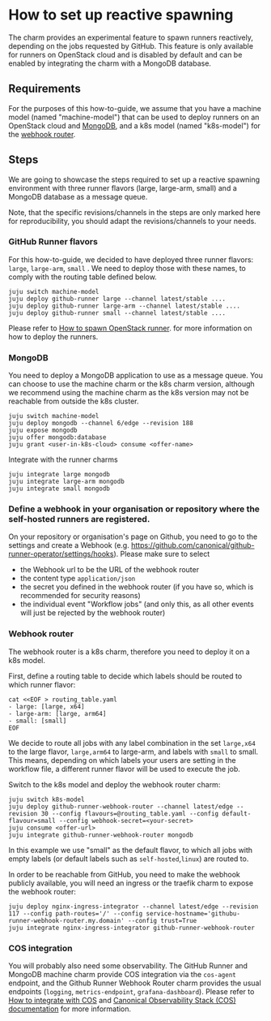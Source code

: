 # How to set up reactive spawning

The charm provides an experimental feature to spawn runners reactively, depending on the jobs requested by GitHub.
This feature is only available for runners on OpenStack cloud and is
disabled by default and can be enabled by integrating the charm with a MongoDB database.

## Requirements
For the purposes of this how-to-guide, we assume that you have a machine model (named "machine-model") 
that can be used to deploy runners on an OpenStack cloud and [MongoDB](https://charmhub.io/mongodb),
and a k8s model (named "k8s-model") for the [webhook router](https://charmhub.io/github-runner-webhook-router).

## Steps
We are going to showcase the steps required to set up a reactive spawning environment with three runner flavors (large, large-arm, small) and a MongoDB database as a message queue.

Note, that the specific revisions/channels in the steps are only marked here for reproducibility, you should adapt the revisions/channels to your needs.

### GitHub Runner flavors

For this how-to-guide, we decided to have deployed three runner flavors: `large`, `large-arm`, `small` . We need
to deploy those with these names, to comply with the routing table defined below.

```shell
juju switch machine-model
juju deploy github-runner large --channel latest/stable ....
juju deploy github-runner large-arm --channel latest/stable ....
juju deploy github-runner small --channel latest/stable ....
```

Please refer to [How to spawn OpenStack runner](how-to/openstack-runner.md).
for more information on how to deploy the runners.

### MongoDB

You need to deploy a MongoDB application to use as a message queue. 
You can choose to use the machine charm or the k8s charm version, although we recommend using
the machine charm as the k8s version may not be reachable from outside the k8s cluster.

```shell
juju switch machine-model
juju deploy mongodb --channel 6/edge --revision 188 
juju expose mongodb
juju offer mongodb:database
juju grant <user-in-k8s-cloud> consume <offer-name>
```

Integrate with the runner charms

```shell
juju integrate large mongodb
juju integrate large-arm mongodb
juju integrate small mongodb
```

### Define a webhook in your organisation or repository where the self-hosted runners are registered.

On your repository or organisation's page on Github, you need to go to the settings and create a Webhook
(e.g. https://github.com/canonical/github-runner-operator/settings/hooks). Please make sure to select

- the Webhook url to be the URL of the webhook router
- the content type `application/json`
- the secret you defined in the webhook router (if you have so, which is recommended for security reasons)
- the individual event "Workflow jobs" (and only this, as all other events will just be rejected by the webhook router)

### Webhook router

The webhook router is a k8s charm, therefore you need to deploy it on a k8s model.

First, define a routing table to decide which labels should be routed to which runner flavor:

```shell
cat <<EOF > routing_table.yaml 
- large: [large, x64]
- large-arm: [large, arm64]
- small: [small]
EOF
```

We decide to route all jobs with any label combination in the set `large,x64` to the large flavor, `large,arm64` to large-arm,
and labels with `small` to small.
This means, depending on which labels your users are setting in the workflow file, a different runner flavor will be used to
execute the job.

Switch to the k8s model and deploy the webhook router charm:

```shell
juju switch k8s-model
juju deploy github-runner-webhook-router --channel latest/edge --revision 30 --config flavours=@routing_table.yaml --config default-flavour=small --config webhook-secret=<your-secret>
juju consume <offer-url>
juju integrate github-runner-webhook-router mongodb
```

In this example we use "small" as the default flavor, to which all jobs with empty labels (or default labels such as `self-hosted`,`linux`) 
are routed to.


In order to be reachable from GitHub, you need to make the webhook publicly available, you will need an ingress or the traefik charm to expose the webhook router:

```shell
juju deploy nginx-ingress-integrator --channel latest/edge --revision 117 --config path-routes='/' --config service-hostname='githubu-runner-webhook-router.my.domain' --config trust=True
juju integrate nginx-ingress-integrator github-runner-webhook-router
```

### COS integration
You will probably also need some observability.
The GitHub Runner and MongoDB machine charm provide COS integration via the `cos-agent` endpoint, and the
Github Runner Webhook Router charm  provides the usual endpoints (`logging`, `metrics-endpoint`, `grafana-dashboard`). Please refer to
[How to integrate with COS](how-to/integrate-with-cos.md) and [Canonical Observability Stack (COS) documentation](https://charmhub.io/topics/canonical-observability-stack) 
for more information.